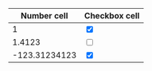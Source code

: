 | Number cell   | Checkbox cell                     |
| ------------- | --------------------------------- |
| 1             | <input type="checkbox" checked /> |
| 1.4123        | <input type="checkbox" />         |
| -123.31234123 | <input type="checkbox" checked /> |   
